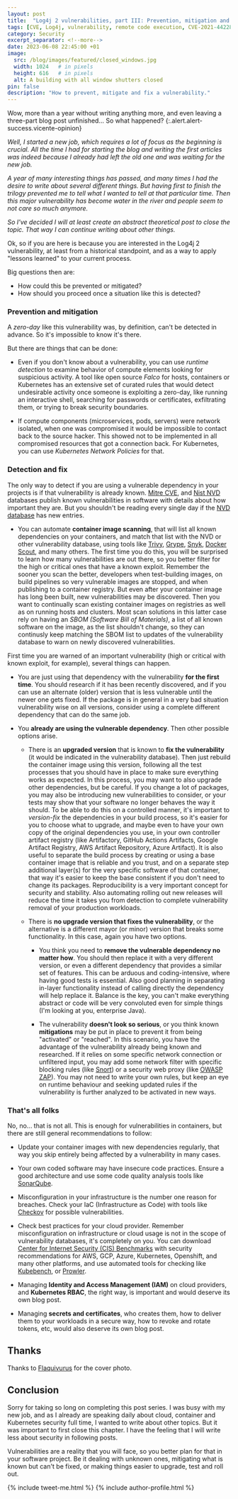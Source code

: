 ```yaml
---
layout: post
title:  "Log4j 2 vulnerabilities, part III: Prevention, mitigation and fixing"
tags: [CVE, Log4j, vulnerability, remote code execution, CVE-2021-44228, log4shell, cybersecurity, RCE, container image scanning, runtime security, mitigation, cloud, Kubernetes]
category: Security
excerpt_separator: <!--more-->
date: 2023-06-08 22:45:00 +01
image:
  src: /blog/images/featured/closed_windows.jpg
  width: 1024   # in pixels
  height: 616   # in pixels
  alt: A building with all window shutters closed
pin: false
description: "How to prevent, mitigate and fix a vulnerability."
---
```


Wow, more than a year without writing anything more, and even leaving a three-part blog post unfinished... So what happened?
{:.alert.alert-success.vicente-opinion}

_Well, I started a new job, which requires a lot of focus as the beginning is crucial. All the time I had for starting the blog and writing the first articles was indeed because I already had left the old one and was waiting for the new job._

_A year of many interesting things has passed, and many times I had the desire to write about several different things. But having first to finish the trilogy prevented me to tell what I wanted to tell at that particular time. Then this major vulnerability has become water in the river and people seem to not care so much anymore._

_So I've decided I will at least create an abstract theoretical post to close the topic. That way I can continue writing about other things._

Ok, so if you are here is because you are interested in the Log4j 2 vulnerability, at least from a historical standpoint, and as a way to apply "lessons learned" to your current process.

Big questions then are:

* How could this be prevented or mitigated?
* How should you proceed once a situation like this is detected?

### Prevention and mitigation

A _zero-day_ like this vulnerability was, by definition, can't be detected in advance. So it's impossible to know it's there.

But there are things that can be done:

* Even if you don't know about a vulnerability, you can use _runtime detection_ to examine behavior of compute elements looking for suspicious activity. A tool like open source _Falco_ for hosts, containers or Kubernetes has an extensive set of curated rules that would detect undesirable activity once someone is exploiting a zero-day, like running an interactive shell, searching for passwords or certificates, exfiltrating them, or trying to break security boundaries.

* If compute components (microservices, pods, servers) were network isolated, when one was compromised it would be impossible to contact back to the source hacker. This showed not to be implemented in all compromised resources that got a connection back. For Kubernetes, you can use _Kubernetes Network Policies_ for that.

### Detection and fix

The only way to detect if you are using a vulnerable dependency in your projects is if that vulnerability is already known. [Mitre CVE](https://vicenteherrera.com/blog/what-is-a-cve/#cve-ids), and [Nist NVD](https://vicenteherrera.com/blog/what-is-a-cve/#nvd) databases publish known vulnerabilities in software with details about how important they are. But you shouldn't be reading every single day if the [NVD database](https://nvd.nist.gov/vuln/detail/CVE-2021-44228) has new entries.

* You can automate **container image scanning**, that will list all known dependencies on your containers, and match that list with the NVD or other vulnerability database, using tools like [Trivy](https://github.com/aquasecurity/trivy), [Grype](https://github.com/anchore/grype), [Snyk](https://snyk.io/product/container-vulnerability-management/), [Docker Scout](https://docs.docker.com/scout/), and many others. The first time you do this, you will be surprised to learn how many vulnerabilities are out there, so you better filter for the high or critical ones that have a known exploit. Remember the sooner you scan the better, developers when test-building images, on build pipelines so very vulnerable images are stopped, and when publishing to a container registry. But even after your container image has long been built, new vulnerabilities may be discovered. Then you want to continually scan existing container images on registries as well as on running hosts and clusters. Most scan solutions in this latter case rely on having an _SBOM (Software Bill of Materials)_, a list of all known software on the image, as the list shouldn't change, so they can continusly keep matching the SBOM list to updates of the vulnerability database to warn on newly discovered vulnerabilities.

First time you are warned of an important vulnerability (high or critical with known exploit, for example), several things can happen.

* You are just using that dependency with the vulnerability **for the first time**. You should research if it has been recently discovered, and if you can use an alternate (older) version that is less vulnerable until the newer one gets fixed. If the package is in general in a very bad situation vulnerability wise on all versions, consider using a complete different dependency that can do the same job.

* You **already are using the vulnerable dependency**. Then other possible options arise.

  * There is an **upgraded version** that is known to **fix the vulnerability** (it would be indicated in the vulnerability database). Then just rebuild the container image using this version, following all the test processes that you should have in place to make sure everything works as expected. In this process, you may want to also upgrade other dependencies, but be careful. If you change a lot of packages, you may also be introducing new vulnerabilities to consider, or your tests may show that your software no longer behaves the way it should. To be able to do this on a controlled manner, it's important to _version-fix_ the dependencies in your build process, so it's easier for you to choose what to upgrade, and maybe even to have your own copy of the original dependencies you use, in your own controller artifact registry (like Artifactory, GitHub Actions Artifacts, Google Artifact Registry, AWS Artifact Repository, Azure Artifact). It is also useful to separate the build process by creating or using a base container image that is reliable and you trust, and on a separate step additional layer(s) for the very specific software of that container, that way it's easier to keep the base consistent if you don't need to change its packages. Reproducibility is a very important concept for security and stability. Also automating rolling out new releases will reduce the time it takes you from detection to complete vulnerability removal of your production workloads.

  * There is **no upgrade version that fixes the vulnerability**, or the alternative is a different mayor (or minor) version that breaks some functionality. In this case, again you have two options.

    * You think you need to **remove the vulnerable dependency no matter how**. You should then replace it with a very different version, or even a different dependency that provides a similar set of features. This can be arduous and coding-intensive, where having good tests is essential. Also good planning in separating in-layer functionality instead of calling directly the dependency will help replace it. Balance is the key, you can't make everything abstract or code will be very convoluted even for simple things (I'm looking at you, enterprise Java).

    * The vulnerability **doesn't look so serious**, or you think known **mitigations** may be put in place to prevent it from being "activated" or "reached". In this scenario, you have the advantage of the vulnerability already being known and researched. If it relies on some specific network connection or unfiltered input, you may add some network filter with specific blocking rules (like [Snort](https://www.snort.org/rule_docs/1-58744)) or a security web proxy (like [OWASP ZAP](https://owasp.org/www-project-zap/)). You may not need to write your own rules, but keep an eye on runtime behaviour and seeking updated rules if the vulnerability is further analyzed to be activated in new ways.
  

### That's all folks

No, no... that is not all. This is enough for vulnerabilities in containers, but there are still general recommendations to follow:

* Update your container images with new dependencies regularly, that way you skip entirely being affected by a vulnerability in many cases.

* Your own coded software may have insecure code practices. Ensure a good architecture and use some code quality analysis tools like [SonarQube](https://docs.sonarqube.org/latest/).

* Misconfiguration in your infrastructure is the number one reason for breaches. Check your IaC (Infrastructure as Code) with tools like [Checkov](https://www.checkov.io/) for possible vulnerabilities.

* Check best practices for your cloud provider. Remember misconfiguration on infrastructure or cloud usage is not in the scope of vulnerability databases, it's completely on you. You can download [Center for Internet Security (CIS) Benchmarks](https://www.cisecurity.org/benchmark/amazon_web_services) with security recommendations for AWS, GCP, Azure, Kubernetes, Openshift, and many other platforms, and use automated tools for checking like [Kubebench](https://github.com/aquasecurity/kube-bench), or [Prowler](https://github.com/prowler-cloud/prowler).

* Managing **Identity and Access Management (IAM)** on cloud providers, and **Kubernetes RBAC**, the right way, is important and would deserve its own blog post.

* Managing **secrets and certificates**, who creates them, how to deliver them to your workloads in a secure way, how to revoke and rotate tokens, etc, would also deserve its own blog post.

## Thanks

Thanks to [Flaquivurus](https://www.flickr.com/photos/flaquivurus) for the cover photo.

## Conclusion

Sorry for taking so long on completing this post series. I was busy with my new job, and as I already are speaking daily about cloud, container and Kubernetes security full time, I wanted to write about other topics. But it was important to first close this chapter. I have the feeling that I will write less about security in following posts.

Vulnerabilities are a reality that you will face, so you better plan for that in your software project. Be it dealing with unknown ones, mitigating what is known but can't be fixed, or making things easier to upgrade, test and roll out.

{% include tweet-me.html %}
{% include author-profile.html %}
